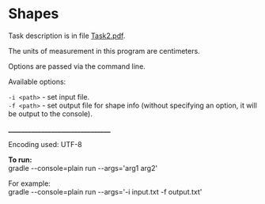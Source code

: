 # Shapes  
Task description is in file [Task2.pdf](https://stash.korona.net/projects/FOCUSSTART/repos/2024_01_steshenko/browse/task2/Task%202.pdf?at=task2).  

The units of measurement in this program are centimeters.    

Options are passed via the command line.  

Available options:  

`-i <path>` - set input file.    
`-f <path>` - set output file for shape info (without specifying an option, it will be output to the console).  

**_______________________________**

Encoding used: UTF-8  

**To run:**  
gradle --console=plain run --args='arg1 arg2'  

For example:  
gradle --console=plain run --args='-i input.txt -f output.txt' 